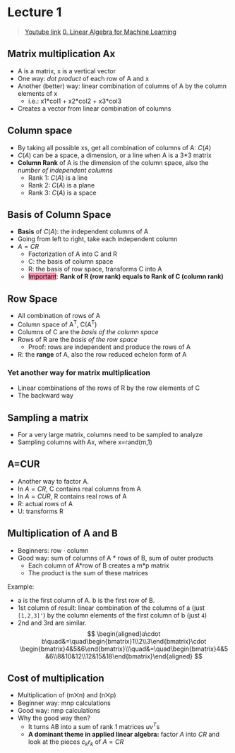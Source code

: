 # Lecture 1

 > [Youtube link](https://www.youtube.com/embed/YiqIkSHSmyc?si=w5QrccyP4f-mIjeb)
 > [0. Linear Algebra for Machine Learning](0.%20Linear%20Algebra%20for%20Machine%20Learning.md)
## Matrix multiplication Ax

- A is a matrix, x is a vertical vector
- One way: *dot product* of each row of A and x
- Another (better) way: linear combination of columns of A by the column elements of x
	- i.e.: x1\*col1 + x2\*col2 + x3\*col3
- Creates a vector from linear combination of columns

## Column space

- By taking all possible xs, get all combination of columns of A: $C(A)$
- $C(A)$ can be a space, a dimension, or a line when A is a 3\*3 matrix
- **Column Rank** of A is the dimension of the column space, also the *number of independent columns*
	- Rank 1: $C(A)$ is a line
	- Rank 2: $C(A)$ is a plane
	- Rank 3: $C(A)$ is a space

## Basis of Column Space

- **Basis** of $C(A)$: the independent columns of A
- Going from left to right, take each independent column
- $A = CR$
	- Factorization of A into C and R
	- C: the basis of column space
	- R: the basis of row space, transforms C into A
	- <mark style="background: #FF5582A6;">Important</mark>: **Rank of R (row rank) equals to Rank of C (column rank)**

## Row Space

- All combination of rows of A
- Column space of A<sup>T</sup>, C(A<sup>T</sup>)
- Columns of C are the *basis of the column space*
- Rows of R are the *basis of the row space*
	- Proof: rows are independent and produce the rows of A
- R: the **range** of A, also the row reduced echelon form of A
### Yet another way for matrix multiplication

- Linear combinations of the rows of R by the row elements of C
- The backward way

## Sampling a matrix

- For a very large matrix, columns need to be sampled to analyze
- Sampling columns with Ax, where x=rand(m,1)

## A=CUR

- Another way to factor A. 
- In $A=CR$, C contains real columns from A
- In $A=CUR$, R contains real rows of A
- R: actual rows of A
- U: transforms R

## Multiplication of A and B

- Beginners: row · column
- Good way: sum of columns of A \* rows of B, sum of outer products
	- Each column of A\*row of B creates a m\*p matrix
	- The product is the sum of these matrices

Example:
- a is the first column of A. b is the first row of B.
- 1st column of result: linear combination of the columns of a (just `[1,2,3]'`) by the column elements of the first column of b (just `4`)
- 2nd and 3rd are similar.
$$
\begin{aligned}a\cdot b\quad&=\quad\begin{bmatrix}1\\2\\3\end{bmatrix}\cdot \begin{bmatrix}4&5&6\end{bmatrix}\\\quad&=\quad\begin{bmatrix}4&5&6\\8&10&12\\12&15&18\end{bmatrix}\end{aligned}
$$
## Cost of multiplication

- Multiplication of (m⨉n) and (n⨉p)
- Beginner way: mnp calculations
- Good way: nmp calculations
- Why the good way then?
	- It turns AB into a sum of rank 1 matrices $uv^T$s
	- **A dominant theme in applied linear algebra:** factor $A$ into $CR$ and look at the pieces $c_kr_k$ of $A=CR$

